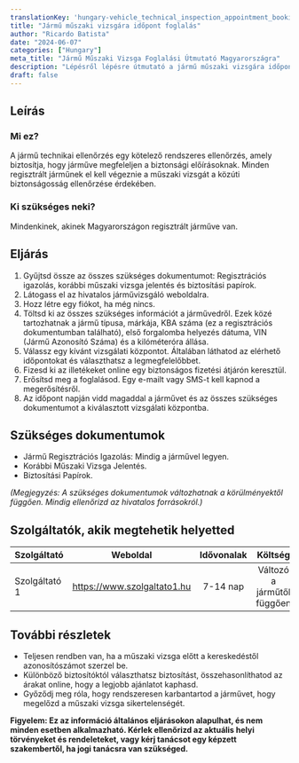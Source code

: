 ```yaml
---
translationKey: 'hungary-vehicle_technical_inspection_appointment_booking'
title: "Jármű műszaki vizsgára időpont foglalás"
author: "Ricardo Batista"
date: "2024-06-07"
categories: ["Hungary"]
meta_title: "Jármű Műszaki Vizsga Foglalási Útmutató Magyarországra"
description: "Lépésről lépésre útmutató a jármű műszaki vizsgára időpont foglalásához Magyarországon."
draft: false
---
```


## Leírás
### Mi ez?
A jármű technikai ellenőrzés egy kötelező rendszeres ellenőrzés, amely biztosítja, hogy járműve megfeleljen a biztonsági előírásoknak. Minden regisztrált járműnek el kell végeznie a műszaki vizsgát a közúti biztonságosság ellenőrzése érdekében.

### Ki szükséges neki?
Mindenkinek, akinek Magyarországon regisztrált járműve van.

## Eljárás
1. Gyűjtsd össze az összes szükséges dokumentumot: Regisztrációs igazolás, korábbi műszaki vizsga jelentés és biztosítási papírok.
2. Látogass el az hivatalos járművizsgáló weboldalra.
3. Hozz létre egy fiókot, ha még nincs.
4. Töltsd ki az összes szükséges információt a járművedről. Ezek közé tartozhatnak a jármű típusa, márkája, KBA száma (ez a regisztrációs dokumentumban található), első forgalomba helyezés dátuma, VIN (Jármű Azonosító Száma) és a kilóméteróra állása.
5. Válassz egy kívánt vizsgálati központot. Általában láthatod az elérhető időpontokat és választhatsz a legmegfelelőbbet.
6. Fizesd ki az illetékeket online egy biztonságos fizetési átjárón keresztül.
7. Erősítsd meg a foglalásod. Egy e-mailt vagy SMS-t kell kapnod a megerősítésről.
8. Az időpont napján vidd magaddal a járművet és az összes szükséges dokumentumot a kiválasztott vizsgálati központba.

## Szükséges dokumentumok
- Jármű Regisztrációs Igazolás: Mindig a járművel legyen.
- Korábbi Műszaki Vizsga Jelentés.
- Biztosítási Papírok.

*(Megjegyzés: A szükséges dokumentumok változhatnak a körülményektől függően. Mindig ellenőrizd az hivatalos forrásokról.)*

## Szolgáltatók, akik megtehetik helyetted

| Szolgáltató     |     Weboldal     |     Idővonalak   |       Költség    |
| --------------- | --------------- |  :-------------: | :-------------: |
| Szolgáltató 1   |  https://www.szolgaltato1.hu       |      7-14 nap      |        Változó a járműtől függően       |

## További részletek
- Teljesen rendben van, ha a műszaki vizsga előtt a kereskedéstől azonosítószámot szerzel be.
- Különböző biztosítóktól választhatsz biztosítást, összehasonlíthatod az árakat online, hogy a legjobb ajánlatot kaphasd.
- Győződj meg róla, hogy rendszeresen karbantartod a járművet, hogy megelőzd a műszaki vizsga sikertelenségét.

**Figyelem: Ez az információ általános eljárásokon alapulhat, és nem minden esetben alkalmazható. Kérlek ellenőrizd az aktuális helyi törvényeket és rendeleteket, vagy kérj tanácsot egy képzett szakembertől, ha jogi tanácsra van szükséged.**